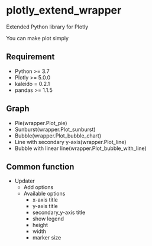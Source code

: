 # plotly_extend_wrapper

Extended Python library for Plotly

You can make plot simply

## Requirement

- Python >= 3.7
- Plotly >= 5.0.0
- kaleido = 0.2.1
- pandas >= 1.1.5

## Graph

- Pie(wrapper.Plot_pie)
- Sunburst(wrapper.Plot_sunburst)
- Bubble(wrapper.Plot_bubble_chart)
- Line with secondary y-axis(wrapper.Plot_line)
- Bubble with linear line(wrapper.Plot_bubble_with_line)

## Common function

- Updater
  - Add options
  - Available options
    - x-axis title
    - y-axis title
    - secondary_y-axis title
    - show legend
    - height
    - width
    - marker size
